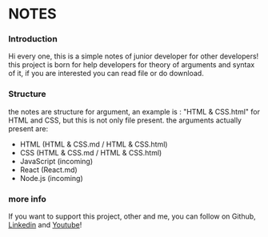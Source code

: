 # NOTES


### Introduction
Hi every one, this is a simple notes of junior developer for other developers!
this project is born for help developers for theory of arguments and syntax of it, if you are interested you can read file or do download.


### Structure
the notes are structure for argument, an example is : "HTML & CSS.html" for HTML and CSS, but this is not only file present.
the arguments actually present are:
- HTML (HTML & CSS.md / HTML & CSS.html)
- CSS (HTML & CSS.md / HTML & CSS.html)
- JavaScript (incoming)
- React (React.md)
- Node.js (incoming)

### more info
If you want to support this project, other and me, you can follow on Github, <a href='https://linkedin.com/in/marco-de-vincentiis-98299a217'>Linkedin</a> and <a href='https://youtube.com/@Marco.De.Vincentiis?si=u_7Niczm0fMgbv_a'>Youtube</a>!
